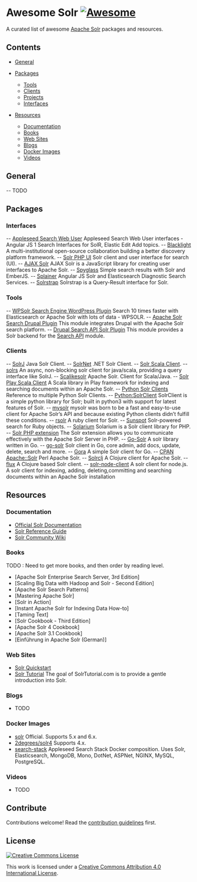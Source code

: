 # Awesome Solr [![Awesome](https://cdn.rawgit.com/sindresorhus/awesome/d7305f38d29fed78fa85652e3a63e154dd8e8829/media/badge.svg)](https://github.com/sindresorhus/awesome)

A curated list of awesome [Apache Solr](http://lucene.apache.org/solr/) packages and resources.

## Contents

- [General](#general)

- [Packages](#packages)
  - [Tools](#tools)
  - [Clients](#clients)
  - [Projects](#projects)
  - [Interfaces](#interfaces)

- [Resources](#resources)
  - [Documentation](#documentation)
  - [Books](#books)
  - [Web Sites](#web-sites)
  - [Blogs](#blogs)
  - [Docker Images](#docker-images)
  - [Videos](#videos)

## General

  -- TODO 

## Packages


### Interfaces
  -- [Appleseed Search Web User](https://github.com/Appleseed/search-web-user) Appleseed Search Web User interfaces - Angular JS 1 Search Interfaces for SolR, Elastic Edit
Add topics.
  -- [Blacklight](http://projectblacklight.org/) A multi-institutional open-source collaboration building a better discovery platform framework.
  -- [Solr PHP UI](https://www.opensemanticsearch.org/solr-php-ui/) Solr client and user interface for search (UI).
  -- [AJAX Solr](https://github.com/evolvingweb/ajax-solr) AJAX Solr is a JavaScript library for creating user interfaces to Apache Solr.
  -- [Spyglass](https://github.com/o19s/Spyglass) Simple search results with Solr and EmberJS.
  -- [Splainer](https://github.com/o19s/splainer-search) Angular JS Solr and Elasticsearch Diagnostic Search Services.
  -- [Solrstrap](https://github.com/fergiemcdowall/solrstrap) Solrstrap is a Query-Result interface for Solr. 

### Tools

  -- [WPSolr Search Engine WordPress Plugin](https://wordpress.org/plugins/wpsolr-search-engine/) Search 10 times faster with Elasticsearch or Apache Solr with lots of data - WPSOLR.
  -- [Apache Solr Search Drupal Plugin](https://www.drupal.org/project/apachesolr) This module integrates Drupal with the Apache Solr search platform. 
  -- [Drupal Search API Solr Plugin](https://www.drupal.org/project/search_api_solr) This module provides a Solr backend for the [Search API](https://www.drupal.org/project/search_api) module.

### Clients

  -- [SolrJ](https://cwiki.apache.org/confluence/display/solr/Using+SolrJ) Java Solr Client.
  -- [SolrNet](https://github.com/mausch/SolrNet) .NET Solr Client. 
  -- [Solr Scala Client](https://github.com/takezoe/solr-scala-client).
  -- [solrs](https://github.com/inoio/solrs) An async, non-blocking solr client for java/scala, providing a query interface like SolrJ.
  -- [Scalikesolr](https://github.com/seratch/scalikesolr) Apache Solr. Client for Scala/Java.
  -- [Solr Play Scala Client](https://github.com/Ramzi-Alqrainy/solr-play-scala-client) A Scala library in Play framework for indexing and searching documents within an Apache Solr.
  -- [Python Solr Clients](https://wiki.apache.org/solr/SolPython) Reference to multiple Python Solr Clients. 
  -- [Python:SolrClient](https://github.com/moonlitesolutions/SolrClient) SolrClient is a simple python library for Solr; built in python3 with support for latest features of Solr.
  -- [mysolr](http://mysolr.readthedocs.io/en/latest/) mysolr was born to be a fast and easy-to-use client for Apache Solr’s API and because existing Python clients didn’t fulfill these conditions.
  -- [rsolr](https://github.com/rsolr/rsolr) A ruby client for Solr.
  -- [Sunspot](http://sunspot.github.io/) Solr-powered search for Ruby objects.
  -- [Solarium](http://www.solarium-project.org/) Solarium is a Solr client library for PHP.
  -- [Solr PHP extension](http://php.net/manual/en/intro.solr.php) The Solr extension allows you to communicate effectively with the Apache Solr Server in PHP.
  -- [Go-Solr](https://github.com/rtt/Go-Solr) A solr library written in Go.
  -- [go-solr](https://github.com/vanng822/go-solr) Solr client in Go, core admin, add docs, update, delete, search and more.
  -- [Gora](https://github.com/wirelessregistry/gora) A simple Solr client for Go.
  -- [CPAN Apache::Solr](http://search.cpan.org/~markov/Apache-Solr/) Perl Apache Solr.
  -- [Solrclj](https://github.com/mlehman/solrclj) A Clojure client for Apache Solr.
  -- [flux](https://github.com/mwmitchell/flux) A Clojure based Solr client.
  -- [solr-node-client](https://github.com/lbdremy/solr-node-client) A solr client for node.js. A solr client for indexing, adding, deleting,committing and searching documents within an Apache Solr installation


## Resources

### Documentation

  - [Official Solr Documentation](http://lucene.apache.org/solr/resources.html#documentation)
  - [Solr Reference Guide](https://cwiki.apache.org/confluence/display/solr/Apache+Solr+Reference+Guide)
  - [Solr Community Wiki](https://wiki.apache.org/solr)

### Books

TODO : Need to get more books, and then order by reading level. 

  - [Apache Solr Enterprise Search Server, 3rd Edition]
  - [Scaling Big Data with Hadoop and Solr - Second Edition]
  - [Apache Solr Search Patterns]
  - [Mastering Apache Solr]
  - [Solr in Action]
  - [Instant Apache Solr for Indexing Data How-to]
  - [Taming Text]
  - [Solr Cookbook - Third Edition]
  - [Apache Solr 4 Cookbook]
  - [Apache Solr 3.1 Cookbook]
  - [Einführung in Apache Solr (German)]

### Web Sites

  - [Solr Quickstart](http://lucene.apache.org/solr/quickstart.html) 
  - [Solr Tutorial](http://www.solrtutorial.com/) The goal of SolrTutorial.com is to provide a gentle introduction into Solr.

### Blogs
  - TODO 

### Docker Images
  - [solr](https://hub.docker.com/_/solr/) Official. Supports 5.x and 6.x.
  - [2degrees/solr4](https://github.com/2degrees/docker-solr4) Supports 4.x.
  - [search-stack](https://github.com/Appleseed/search-stack) Appleseed Search Stack Docker composition. Uses Solr, Elasticsearch, MongoDB, Mono, DotNet, ASPNet, NGINX, MySQL, PostgreSQL.

### Videos
  - TODO 

## Contribute

Contributions welcome! Read the [contribution guidelines](contributing.md) first.


## License

[![Creative Commons License](http://i.creativecommons.org/l/by/4.0/88x31.png)](http://creativecommons.org/licenses/by/4.0/)

This work is licensed under a [Creative Commons Attribution 4.0 International License](http://creativecommons.org/licenses/by/4.0/).





